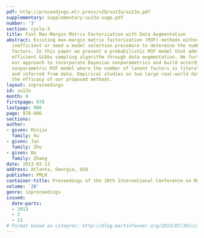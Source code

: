```yaml
---
pdf: http://proceedings.mlr.press/v28/xu13a/xu13a.pdf
supplementary: Supplementary:xu13a-supp.pdf
number: '3'
section: cycle-3
title: Fast Max-Margin Matrix Factorization with Data Augmentation
abstract: Existing max-margin matrix factorization (M3F) methods either are computationally
  inefficient or need a model selection procedure to determine the number of latent
  factors. In this paper we present a probabilistic M3F model that admits a highly
  efficient Gibbs sampling algorithm through data augmentation. We further extend
  our approach to incorporate Bayesian nonparametrics and build accordingly a truncation-free
  nonparametric M3F model where the number of latent factors is literally unbounded
  and inferred from data. Empirical studies on two large real-world data sets verify
  the efficacy of our proposed methods.
layout: inproceedings
id: xu13a
month: 0
firstpage: 978
lastpage: 986
page: 978-986
sections: 
author:
- given: Minjie
  family: Xu
- given: Jun
  family: Zhu
- given: Bo
  family: Zhang
date: 2013-02-13
address: Atlanta, Georgia, USA
publisher: PMLR
container-title: Proceedings of the 30th International Conference on Machine Learning
volume: '28'
genre: inproceedings
issued:
  date-parts:
  - 2013
  - 2
  - 13
# Format based on citeproc: http://blog.martinfenner.org/2013/07/30/citeproc-yaml-for-bibliographies/
---
```

